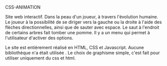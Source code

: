 CSS-ANIMATION

Site web interactif. Dans la peau d'un joueur, à travers l'évolution humaine. 
Le joueur à la possibilité de se diriger vers la gauche ou la droite à l'aide des flèches directionnelles, ainsi que de sauter avec espace. 
Le saut à l'endroit de certains arbres fait tomber une pomme. 
Il y a un menu qui permet à l'utilisateur d'activer des options.


Le site est entièrement réalisé en HTML, CSS et Javascript. Aucune bibliothèque n'a était utilisée .
Le choix de graphisme simple, c'est fait pour utiliser uniquement du css et html. 
